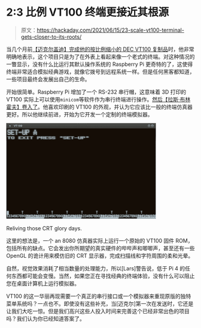 # 2:3 比例 VT100 终端更接近其根源

> 原文：<https://hackaday.com/2021/06/15/23-scale-vt100-terminal-gets-closer-to-its-roots/>

当几个月前[【迈克尔盖迪】完成他的按比例缩小的 DEC VT100 复制品](https://hackaday.io/project/177596-23-scale-vt100-terminal-reproduction)时，他非常明确地表示，这个项目只是为了在外表上看起来像一个老式的终端。对这种情况的一瞥显示，没有什么比运行其默认操作系统的 Raspberry Pi 更奇特的了，这使得终端非常适合模拟经典游戏，就像它拨号到远程系统一样。但是任何黑客都知道，一些项目最终会发展出自己的生命。

开始很简单。Raspberry Pi 增加了一个 RS-232 串行帽，这意味着 3D 打印的 VT100 实际上可以使用`minicom`等软件作为串行终端进行操作。[然后【拉斯·布林霍夫】卷入了](https://hackaday.io/project/180312-vt100-simulator-and-3d-printed-replica)。他喜欢印刷的 VT100 的外观，并认为它应该比一般的终端仿真器更好。所以他继续前进，开始为它开发一个定制的终端模拟器。

[![](img/2801cf9743c03bd655f59632049f5be5.png)](https://hackaday.com/wp-content/uploads/2021/06/vtsim_detail.png)

Reliving those CRT glory days.

这里的想法是，一个 an 8080 仿真器实际上运行一个原始的 VT100 固件 ROM，包括所有的缺点。它会发出你所期望的真实硬件的哔哔声和唧唧声，甚至还有一些 OpenGL 的诡计用来模仿旧的 CRT 显示器，完成扫描线和字符周围的柔和光晕。

自然，视觉效果消耗了相当数量的处理能力，所以[Lars]警告说，低于 Pi 4 的任何东西都可能会变慢。当然，如果您正在寻找经典的终端体验，没有什么可以阻止您在桌面计算机上运行模拟器。

VT100 的这一华丽再现需要一个真正的串行接口或一个模拟器来重现原版的独特菜单系统吗？一点也不。即使没有这些补充，当[迈克尔]第一次在发送时，它还是让我们大吃一惊。但是我们高兴这些人投入时间来完善这个已经非常出色的项目吗？我们认为你已经知道答案了。